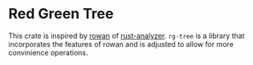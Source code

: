 # Red Green Tree

This crate is inspired by [rowan](https://github.com/rust-analyzer/rowan) of [rust-analyzer](https://github.com/rust-lang/rust-analyzer).
`rg-tree` is a library that incorporates the features of rowan and is adjusted to allow for more convinience operations.
